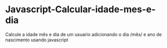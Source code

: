 # Javascript-Calcular-idade-mes-e-dia
Calcule a idade mês e dia de um usuario adicionando o dia /mês/ e ano de nascimento  usando javascript
